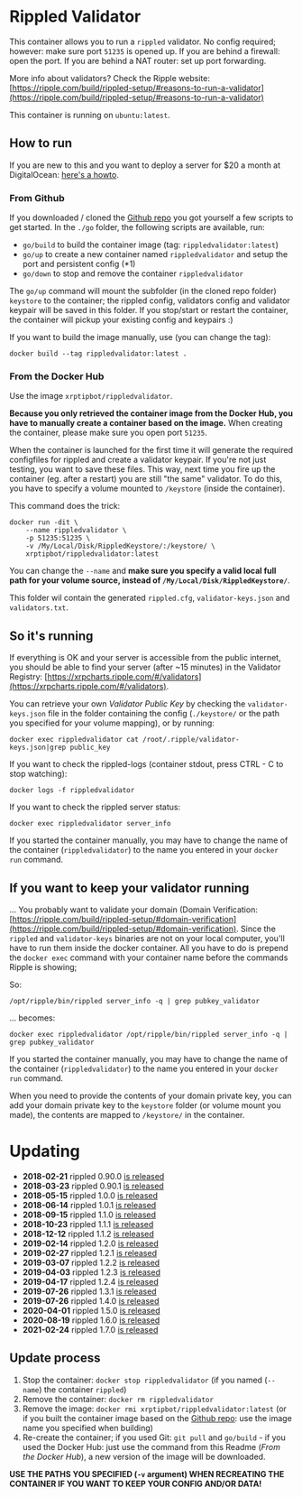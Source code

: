 # Rippled Validator

This container allows you to run a `rippled` validator. No config required; however: make sure port `51235` is opened up. If you are behind a firewall: open the port. If you are behind a NAT router: set up port forwarding.

More info about validators? Check the Ripple website:
[https://ripple.com/build/rippled-setup/#reasons-to-run-a-validator](https://ripple.com/build/rippled-setup/#reasons-to-run-a-validator)

This container is running on `ubuntu:latest`.

## How to run

If you are new to this and you want to deploy a server for $20 a month at DigitalOcean: [here's a howto](https://medium.com/@WietseWind/how-to-run-a-ripple-validator-digitalocean-7e5fca1c3d77).

### From Github

If you downloaded / cloned the [Github repo](https://github.com/WietseWind/docker-rippled-validator) you got yourself a few scripts to get started. In the `./go` folder, the following scripts are available, run:

- `go/build` to build the container image (tag: `rippledvalidator:latest`)
- `go/up` to create a new container named `rippledvalidator` and setup the port and persistent config (*1)
- `go/down` to stop and remove the container `rippledvalidator`

The `go/up` command will mount the subfolder (in the cloned repo folder) `keystore` to the container; the rippled config, validators config and validator keypair will be saved in this folder. If you stop/start or restart the container, the container will pickup your existing config and keypairs :)

If you want to build the image manually, use (you can change the tag):

```
docker build --tag rippledvalidator:latest .
```

### From the Docker Hub

Use the image `xrptipbot/rippledvalidator`.

**Because you only retrieved the container image from the Docker Hub, you have to manually create a container based on the image.** When creating the container, please make sure you open port `51235`.

When the container is launched for the first time it will generate the required configfiles for rippled and create a validator keypair. If you're not just testing, you want to save these files. This way, next time you fire up the container (eg. after a restart) you are still "the same" validator. To do this, you have to specify a volume mounted to `/keystore` (inside the container).

This command does the trick:

```
docker run -dit \
    --name rippledvalidator \
    -p 51235:51235 \
    -v /My/Local/Disk/RippledKeystore/:/keystore/ \
    xrptipbot/rippledvalidator:latest
```

You can change the `--name` and **make sure you specify a valid local full path for your volume source, instead of `/My/Local/Disk/RippledKeystore/`**.

This folder wil contain the generated `rippled.cfg`, `validator-keys.json` and `validators.txt`.

## So it's running

If everything is OK and your server is accessible from the public internet, you should be able to find your server (after ~15 minutes) in the Validator Registry: [https://xrpcharts.ripple.com/#/validators](https://xrpcharts.ripple.com/#/validators).

You can retrieve your own _Validator Public Key_ by checking the `validator-keys.json` file in the folder containing the config (`./keystore/` or the path you specified for your volume mapping), or by running:

```
docker exec rippledvalidator cat /root/.ripple/validator-keys.json|grep public_key
```

If you want to check the rippled-logs (container stdout, press CTRL - C to stop watching):

```
docker logs -f rippledvalidator
```

If you want to check the rippled server status:

```
docker exec rippledvalidator server_info
```

If you started the container manually, you may have to change the name of the container (`rippledvalidator`) to the name you entered in your `docker run` command.

## If you want to keep your validator running

... You probably want to validate your domain (Domain Verification: [https://ripple.com/build/rippled-setup/#domain-verification](https://ripple.com/build/rippled-setup/#domain-verification). Since the `rippled` and `validator-keys` binaries are not on your local computer, you'll have to run them inside the docker container. All you have to do is prepend the `docker exec` command with your container name before the commands Ripple is showing;

So:

```
/opt/ripple/bin/rippled server_info -q | grep pubkey_validator
```

... becomes:

```
docker exec rippledvalidator /opt/ripple/bin/rippled server_info -q | grep pubkey_validator
```

If you started the container manually, you may have to change the name of the container (`rippledvalidator`) to the name you entered in your `docker run` command.

When you need to provide the contents of your domain private key, you can add your domain private key to the `keystore` folder (or volume mount you made), the contents are mapped to `/keystore/` in the container.

# Updating

- **2018-02-21** rippled 0.90.0 [is released](https://ripple.com/dev-blog/rippled-version-0-90-0/)
- **2018-03-23** rippled 0.90.1 [is released](https://ripple.com/dev-blog/rippled-version-0-90-1/)
- **2018-05-15** rippled 1.0.0 [is released](https://twitter.com/nbougalis/status/996385729646297090)
- **2018-06-14** rippled 1.0.1 [is released](https://ripple.com/dev-blog/rippled-version-1-0-1/)
- **2018-09-15** rippled 1.1.0 [is released](https://github.com/ripple/rippled/releases/tag/1.1.0)
- **2018-10-23** rippled 1.1.1 [is released](https://ripple.com/dev-blog/rippled-version-1-1-1/)
- **2018-12-12** rippled 1.1.2 [is released](https://ripple.com/dev-blog/introducing-xrp-ledger-rippled-version-1-1-2/)
- **2019-02-14** rippled 1.2.0 [is released](https://github.com/ripple/rippled/releases/tag/1.2.0)
- **2019-02-27** rippled 1.2.1 [is released](https://github.com/ripple/rippled/releases/tag/1.2.1)
- **2019-03-07** rippled 1.2.2 [is released](https://github.com/ripple/rippled/releases/tag/1.2.2)
- **2019-04-03** rippled 1.2.3 [is released](https://github.com/ripple/rippled/releases/tag/1.2.3)
- **2019-04-17** rippled 1.2.4 [is released](https://github.com/ripple/rippled/releases/tag/1.2.4) 
- **2019-07-26** rippled 1.3.1 [is released](https://xrpl.org/blog/2019/rippled-1.3.1.html) 
- **2019-07-26** rippled 1.4.0 [is released](https://xrpl.org/blog/2019/rippled-1.4.0.html)
- **2020-04-01** rippled 1.5.0 [is released](https://xrpl.org/blog/2020/rippled-1.5.0.html)
- **2020-08-19** rippled 1.6.0 [is released](https://xrpl.org/blog/2020/rippled-1.6.0.html)
- **2021-02-24** rippled 1.7.0 [is released](https://xrpl.org/blog/2021/rippled-1.7.0.html)

## Update process

1. Stop the container: `docker stop rippledvalidator` (if you named (`--name`) the container `rippled`)
2. Remove the container: `docker rm rippledvalidator`
3. Remove the image: `docker rmi xrptipbot/rippledvalidator:latest` (or if you built the container image based on the [Github repo](https://github.com/WietseWind/docker-rippled-validator): use the image name you specified when building)
4. Re-create the container; if you used Git: `git pull` and `go/build` - if you used the Docker Hub: just use the command from this Readme (_From the Docker Hub_), a new version of the image will be downloaded.

**USE THE PATHS YOU SPECIFIED (`-v` argument) WHEN RECREATING THE CONTAINER IF YOU WANT TO KEEP YOUR CONFIG AND/OR DATA!**
